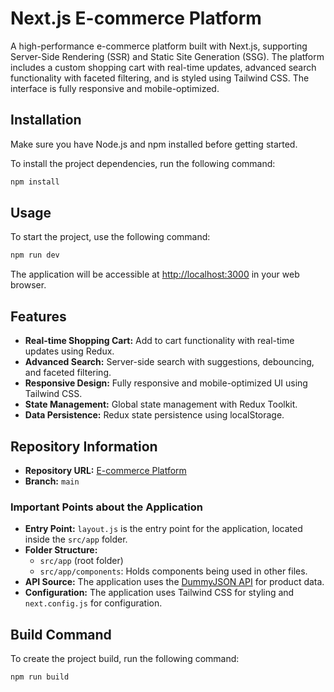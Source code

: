 # Next.js E-commerce Platform

A high-performance e-commerce platform built with Next.js, supporting Server-Side Rendering (SSR) and Static Site Generation (SSG). The platform includes a custom shopping cart with real-time updates, advanced search functionality with faceted filtering, and is styled using Tailwind CSS. The interface is fully responsive and mobile-optimized.

## Installation

Make sure you have Node.js and npm installed before getting started.

To install the project dependencies, run the following command:

```bash
npm install
```

## Usage

To start the project, use the following command:

```bash
npm run dev
```

The application will be accessible at [http://localhost:3000](http://localhost:3000) in your web browser.

## Features

- **Real-time Shopping Cart:** Add to cart functionality with real-time updates using Redux.
- **Advanced Search:** Server-side search with suggestions, debouncing, and faceted filtering.
- **Responsive Design:** Fully responsive and mobile-optimized UI using Tailwind CSS.
- **State Management:** Global state management with Redux Toolkit.
- **Data Persistence:** Redux state persistence using localStorage.

## Repository Information

- **Repository URL:** [E-commerce Platform](https://github.com/abheyygupta396/ecommerce-platform)
- **Branch:** `main`

### Important Points about the Application

- **Entry Point:** `layout.js` is the entry point for the application, located inside the `src/app` folder.
- **Folder Structure:**
  - `src/app` (root folder)
  - `src/app/components`: Holds components being used in other files.
- **API Source:** The application uses the [DummyJSON API](https://dummyjson.com/docs/products) for product data.
- **Configuration:** The application uses Tailwind CSS for styling and `next.config.js` for configuration.

## Build Command

To create the project build, run the following command:

```bash
npm run build
```